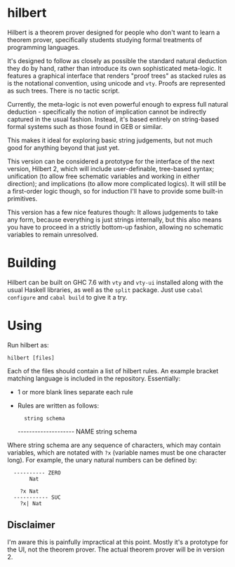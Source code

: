 hilbert
=======

Hilbert is a theorem prover designed for people who don't want to learn a theorem prover, specifically students studying formal treatments of programming languages.

It's designed to follow as closely as possible the standard natural deduction they do by hand, rather than introduce its own sophisticated meta-logic. It features a graphical interface that renders "proof trees" as stacked rules as is the notational convention, using unicode and `vty`. Proofs are represented as such trees. There is no tactic script.

Currently, the meta-logic is not even powerful enough to express full natural deduction - specifically the notion of implication cannot be indirectly captured in the usual fashion. Instead, it's based entirely on string-based formal systems such as those found in GEB or similar. 

This makes it ideal for exploring basic string judgements, but not much good for anything beyond that just yet.

This version can be considered a prototype for the interface of the next version, Hilbert 2, which will include user-definable, tree-based syntax; unification (to allow free schematic variables and working in either direction); and implications (to allow more complicated logics). It will still be a first-order logic though, so for induction I'll have to provide some built-in primitives.

This version has a few nice features though: It allows judgements to take any form, because everything is just strings internally, but this also means you have to proceed in a strictly bottom-up fashion, allowing no schematic variables to remain unresolved. 

Building
========

Hilbert can be built on GHC 7.6 with `vty` and `vty-ui` installed along with the usual Haskell libraries, as well as the `split` package. Just use `cabal configure` and `cabal build` to give it a try.


Using
=====

Run hilbert as:

    hilbert [files]

Each of the files should contain a list of hilbert rules. An example bracket matching language is included in the repository. Essentially:

 - 1 or more blank lines separate each rule
 - Rules are written as follows:


         string schema
      -------------------- NAME
         string schema


Where string schema are any sequence of characters, which may contain variables, which are notated with `?x` (variable names must be one character long). For example, the unary natural numbers can be defined by:


      ---------- ZERO
           Nat
      
        ?x Nat
      ----------- SUC
        ?x| Nat


Disclaimer
----------
I'm aware this is painfully impractical at this point. Mostly it's a prototype for the UI, not the theorem prover. The actual theorem prover will be in version 2.